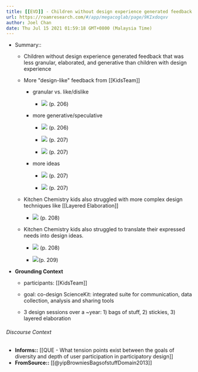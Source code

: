 ```yaml
---
title: [[EVD]] - Children without design experience generated feedback that was less granular, elaborated, and generative than children with design experience - [[@yipBrowniesBagsofstuffDomain2013]]
url: https://roamresearch.com/#/app/megacoglab/page/9KIxdoqxv
author: Joel Chan
date: Thu Jul 15 2021 01:59:18 GMT+0800 (Malaysia Time)
---
```


- Summary::

    - Children without design experience generated feedback that was less granular, elaborated, and generative than children with design experience

    - More "design-like" feedback from [[KidsTeam]]

        - granular vs. like/dislike

            - ![](https://firebasestorage.googleapis.com/v0/b/firescript-577a2.appspot.com/o/imgs%2Fapp%2Fmegacoglab%2FD9QEbmhLV5.png?alt=media&token=3dc60359-c9d7-4be6-abf4-359c29baf17e) (p. 206)

        - more generative/speculative

            - ![](https://firebasestorage.googleapis.com/v0/b/firescript-577a2.appspot.com/o/imgs%2Fapp%2Fmegacoglab%2FPfC__CpbeC.png?alt=media&token=7bde2772-b124-49b3-a2a2-10582a2452e9) (p. 206)

            - ![](https://firebasestorage.googleapis.com/v0/b/firescript-577a2.appspot.com/o/imgs%2Fapp%2Fmegacoglab%2FRxr81B36fe.png?alt=media&token=f6e7d9e0-3dcb-4dd8-87d7-6e65289cd4e9)  (p. 207)

            - ![](https://firebasestorage.googleapis.com/v0/b/firescript-577a2.appspot.com/o/imgs%2Fapp%2Fmegacoglab%2F7oDbysFxyR.png?alt=media&token=3bbf4f09-35b0-4b97-9267-f8afa811174f) (p. 207)

        - more ideas

            - ![](https://firebasestorage.googleapis.com/v0/b/firescript-577a2.appspot.com/o/imgs%2Fapp%2Fmegacoglab%2F9rjo9IDP1F.png?alt=media&token=ac88b566-2472-4683-91a2-432b11c8f3bf) (p. 207)

            - ![](https://firebasestorage.googleapis.com/v0/b/firescript-577a2.appspot.com/o/imgs%2Fapp%2Fmegacoglab%2F9qcxm270oW.png?alt=media&token=410ca5fe-90ca-4899-95ca-49cd1183cfcc) (p. 207)

    - Kitchen Chemistry kids also struggled with more complex design techniques like [[Layered Elaboration]]

        - ![](https://firebasestorage.googleapis.com/v0/b/firescript-577a2.appspot.com/o/imgs%2Fapp%2Fmegacoglab%2FG35HM3E_zy.png?alt=media&token=922fa7a3-2ff1-4b1a-94ed-5eafaab0bbbe) (p. 208)

    - Kitchen Chemistry kids also struggled to translate their expressed needs into design ideas.

        - ![](https://firebasestorage.googleapis.com/v0/b/firescript-577a2.appspot.com/o/imgs%2Fapp%2Fmegacoglab%2Fa39EUPuoiy.png?alt=media&token=881f338d-82b4-4768-aede-9329f7dfb68d) (p. 208)

        - ![](https://firebasestorage.googleapis.com/v0/b/firescript-577a2.appspot.com/o/imgs%2Fapp%2Fmegacoglab%2FaZnHGifN9k.png?alt=media&token=ac2da7ec-3b4b-46c2-b71b-cd6f4b9f7516)(p. 209)
- **Grounding Context**

    - participants: [[KidsTeam]]

    - goal: co-design ScienceKit: integrated suite for communication, data collection, analysis and sharing tools

    - 3 design sessions over a ~year: 1) bags of stuff, 2) stickies, 3) layered elaboration

###### Discourse Context

- **Informs::** [[QUE - What tension points exist between the goals of diversity and depth of user participation in participatory design]]
- **FromSource::** [[@yipBrowniesBagsofstuffDomain2013]]
